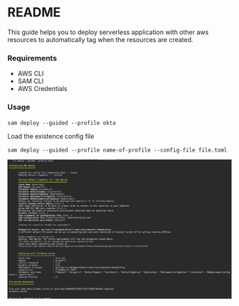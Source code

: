 # README

This guide helps you to deploy serverless application with other aws resources to automatically tag when the resources are created.


### Requirements
- AWS CLI
- SAM CLI
- AWS Credentials

### Usage

```
sam deploy --guided --profile okta
```

Load the existence config file

```
sam deploy --guided --profile name-of-profile --config-file file.toml
```

<img src="./sample.png">